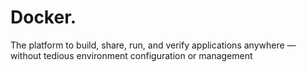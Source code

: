 # Docker.
 
The platform to build, share, run, and verify applications anywhere — without tedious environment configuration or management